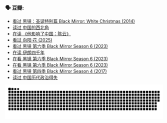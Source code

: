 
### 🗣 豆瓣:

<!-- DOUBAN-ACTIVITIES:START -->
- [看过 黑镜：圣诞特别篇 Black Mirror: White Christmas‎ (2014)](https://www.douban.com/doubanapp/dispatch?uri=%2Fstatus%2F6453752924%2F%3F_spm_id%3DMTM2MDY5MjM4&_i=52025228)
- [读过 中国的西北角](https://www.douban.com/doubanapp/dispatch?uri=%2Fstatus%2F6452560680%2F%3F_spm_id%3DMTM2MDY5MjM4&_i=52025228)
- [在读 《他影响了中国：陈云》](https://www.douban.com/doubanapp/dispatch?uri=%2Fstatus%2F6452553710%2F%3F_spm_id%3DMTM2MDY5MjM4&_i=52025228)
- [看过 向阳·花‎ (2025)](https://www.douban.com/doubanapp/dispatch?uri=%2Fstatus%2F6434553936%2F%3F_spm_id%3DMTM2MDY5MjM4&_i=52025228)
- [看过 黑镜 第六季 Black Mirror Season 6‎ (2023)](https://www.douban.com/doubanapp/dispatch?uri=%2Fstatus%2F6423892238%2F%3F_spm_id%3DMTM2MDY5MjM4&_i=52025228)
- [在读 伊朗四千年](https://www.douban.com/doubanapp/dispatch?uri=%2Fstatus%2F6419395441%2F%3F_spm_id%3DMTM2MDY5MjM4&_i=52025228)
- [在看 黑镜 第六季 Black Mirror Season 6‎ (2023)](https://www.douban.com/doubanapp/dispatch?uri=%2Fstatus%2F6374146493%2F%3F_spm_id%3DMTM2MDY5MjM4&_i=52025228)
- [在看 黑镜 第六季 Black Mirror Season 6‎ (2023)](https://www.douban.com/doubanapp/dispatch?uri=%2Fstatus%2F6374119836%2F%3F_spm_id%3DMTM2MDY5MjM4&_i=52025228)
- [看过 黑镜 第四季 Black Mirror Season 4‎ (2017)](https://www.douban.com/doubanapp/dispatch?uri=%2Fstatus%2F6324112829%2F%3F_spm_id%3DMTM2MDY5MjM4&_i=52025228)
- [读过 中国历代政治得失](https://www.douban.com/doubanapp/dispatch?uri=%2Fstatus%2F6310000533%2F%3F_spm_id%3DMTM2MDY5MjM4&_i=52025228)
<!-- DOUBAN-ACTIVITIES:END -->


![Snake animation](https://raw.githubusercontent.com/w940853815/w940853815/output/github-contribution-grid-snake.svg)

<!--
**w940853815/w940853815** is a ✨ _special_ ✨ repository because its `README.md` (this file) appears on your GitHub profile.

Here are some ideas to get you started:

- 🔭 I’m currently working on ...
- 🌱 I’m currently learning ...
- 👯 I’m looking to collaborate on ...
- 🤔 I’m looking for help with ...
- 💬 Ask me about ...
- 📫 How to reach me: ...
- 😄 Pronouns: ...
- ⚡ Fun fact: ...
-->

